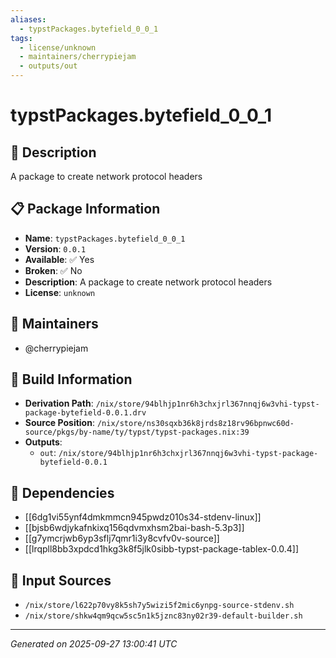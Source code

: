 ```yaml
---
aliases:
  - typstPackages.bytefield_0_0_1
tags:
  - license/unknown
  - maintainers/cherrypiejam
  - outputs/out
---
```


# typstPackages.bytefield_0_0_1

## 📝 Description

A package to create network protocol headers

## 📋 Package Information

- **Name**: `typstPackages.bytefield_0_0_1`
- **Version**: `0.0.1`
- **Available**: ✅ Yes
- **Broken**: ✅ No
- **Description**: A package to create network protocol headers
- **License**: `unknown`
## 👥 Maintainers

- @cherrypiejam


## 🔧 Build Information

- **Derivation Path**: `/nix/store/94blhjp1nr6h3chxjrl367nnqj6w3vhi-typst-package-bytefield-0.0.1.drv`
- **Source Position**: `/nix/store/ns30sqxb36k8jrds8z18rv96bpnwc60d-source/pkgs/by-name/ty/typst/typst-packages.nix:39`
- **Outputs**:
  - `out`:  `/nix/store/94blhjp1nr6h3chxjrl367nnqj6w3vhi-typst-package-bytefield-0.0.1`

## 🔗 Dependencies

- [[6dg1vi55ynf4dmkmmcn945pwdz010s34-stdenv-linux]]
- [[bjsb6wdjykafnkixq156qdvmxhsm2bai-bash-5.3p3]]
- [[g7ymcrjwb6yp3sflj7qmr1i3y8cvfv0v-source]]
- [[lrqpll8bb3xpdcd1hkg3k8f5jlk0sibb-typst-package-tablex-0.0.4]]

## 📁 Input Sources

- `/nix/store/l622p70vy8k5sh7y5wizi5f2mic6ynpg-source-stdenv.sh`
- `/nix/store/shkw4qm9qcw5sc5n1k5jznc83ny02r39-default-builder.sh`

---
*Generated on 2025-09-27 13:00:41 UTC*
